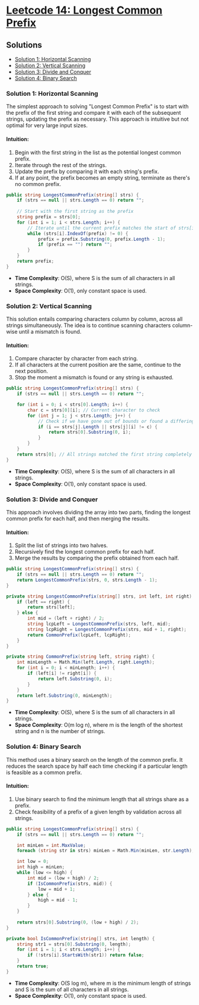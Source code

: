 # [Leetcode 14: Longest Common Prefix](https://leetcode.com/problems/longest-common-prefix/)

## Solutions

- [Solution 1: Horizontal Scanning](#solution-1-horizontal-scanning)
- [Solution 2: Vertical Scanning](#solution-2-vertical-scanning)
- [Solution 3: Divide and Conquer](#solution-3-divide-and-conquer)
- [Solution 4: Binary Search](#solution-4-binary-search)

### Solution 1: Horizontal Scanning

The simplest approach to solving "Longest Common Prefix" is to start with the prefix of the first string and compare it with each of the subsequent strings, updating the prefix as necessary. This approach is intuitive but not optimal for very large input sizes.

#### Intuition:
1. Begin with the first string in the list as the potential longest common prefix.
2. Iterate through the rest of the strings.
3. Update the prefix by comparing it with each string's prefix.
4. If at any point, the prefix becomes an empty string, terminate as there's no common prefix.

```csharp
public string LongestCommonPrefix(string[] strs) {
    if (strs == null || strs.Length == 0) return "";
    
    // Start with the first string as the prefix
    string prefix = strs[0];
    for (int i = 1; i < strs.Length; i++) {
        // Iterate until the current prefix matches the start of strs[i]
        while (strs[i].IndexOf(prefix) != 0) {
            prefix = prefix.Substring(0, prefix.Length - 1);
            if (prefix == "") return "";
        }
    }
    return prefix;
}
```

- **Time Complexity**: O(S), where S is the sum of all characters in all strings.
- **Space Complexity**: O(1), only constant space is used.

### Solution 2: Vertical Scanning

This solution entails comparing characters column by column, across all strings simultaneously. The idea is to continue scanning characters column-wise until a mismatch is found.

#### Intuition:
1. Compare character by character from each string.
2. If all characters at the current position are the same, continue to the next position.
3. Stop the moment a mismatch is found or any string is exhausted.

```csharp
public string LongestCommonPrefix(string[] strs) {
    if (strs == null || strs.Length == 0) return "";

    for (int i = 0; i < strs[0].Length; i++) {
        char c = strs[0][i]; // Current character to check
        for (int j = 1; j < strs.Length; j++) {
            // Check if we have gone out of bounds or found a differing character
            if (i == strs[j].Length || strs[j][i] != c) {
                return strs[0].Substring(0, i);
            }
        }
    }
    return strs[0]; // All strings matched the first string completely
}
```

- **Time Complexity**: O(S), where S is the sum of all characters in all strings.
- **Space Complexity**: O(1), only constant space is used.

### Solution 3: Divide and Conquer

This approach involves dividing the array into two parts, finding the longest common prefix for each half, and then merging the results.

#### Intuition:
1. Split the list of strings into two halves.
2. Recursively find the longest common prefix for each half.
3. Merge the results by comparing the prefix obtained from each half.

```csharp
public string LongestCommonPrefix(string[] strs) {
    if (strs == null || strs.Length == 0) return "";
    return LongestCommonPrefix(strs, 0, strs.Length - 1);
}

private string LongestCommonPrefix(string[] strs, int left, int right) {
    if (left == right) {
        return strs[left];
    } else {
        int mid = (left + right) / 2;
        string lcpLeft = LongestCommonPrefix(strs, left, mid);
        string lcpRight = LongestCommonPrefix(strs, mid + 1, right);
        return CommonPrefix(lcpLeft, lcpRight);
    }
}

private string CommonPrefix(string left, string right) {
    int minLength = Math.Min(left.Length, right.Length);
    for (int i = 0; i < minLength; i++) {
        if (left[i] != right[i]) {
            return left.Substring(0, i);
        }
    }
    return left.Substring(0, minLength);
}
```

- **Time Complexity**: O(S), where S is the sum of all characters in all strings.
- **Space Complexity**: O(m log n), where m is the length of the shortest string and n is the number of strings.

### Solution 4: Binary Search

This method uses a binary search on the length of the common prefix. It reduces the search space by half each time checking if a particular length is feasible as a common prefix.

#### Intuition:
1. Use binary search to find the minimum length that all strings share as a prefix.
2. Check feasibility of a prefix of a given length by validation across all strings.

```csharp
public string LongestCommonPrefix(string[] strs) {
    if (strs == null || strs.Length == 0) return "";

    int minLen = int.MaxValue;
    foreach (string str in strs) minLen = Math.Min(minLen, str.Length);

    int low = 0;
    int high = minLen;
    while (low <= high) {
        int mid = (low + high) / 2;
        if (IsCommonPrefix(strs, mid)) {
            low = mid + 1;
        } else {
            high = mid - 1;
        }
    }
    
    return strs[0].Substring(0, (low + high) / 2);
}

private bool IsCommonPrefix(string[] strs, int length) {
    string str1 = strs[0].Substring(0, length);
    for (int i = 1; i < strs.Length; i++) {
        if (!strs[i].StartsWith(str1)) return false;
    }
    return true;
}
```

- **Time Complexity**: O(S log m), where m is the minimum length of strings and S is the sum of all characters in all strings.
- **Space Complexity**: O(1), only constant space is used.

